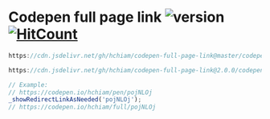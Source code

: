 # Codepen full page link ![version](https://img.shields.io/github/release/hchiam/codepen-full-page-link?style=flat-square) [![HitCount](http://hits.dwyl.com/hchiam/codepen-full-page-link.svg)](http://hits.dwyl.com/hchiam/codepen-full-page-link)

```js
https://cdn.jsdelivr.net/gh/hchiam/codepen-full-page-link@master/codepen-full-page-link.js
```

```js
https://cdn.jsdelivr.net/gh/hchiam/codepen-full-page-link@2.0.0/codepen-full-page-link.js
```

```js
// Example:
// https://codepen.io/hchiam/pen/pojNLOj
_showRedirectLinkAsNeeded('pojNLOj');
// https://codepen.io/hchiam/full/pojNLOj
```
